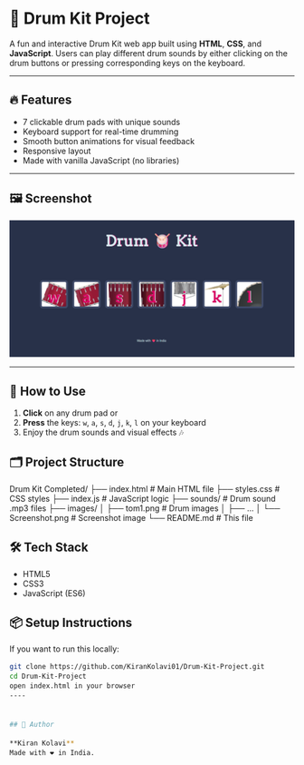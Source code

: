# 🥁 Drum Kit Project

A fun and interactive Drum Kit web app built using **HTML**, **CSS**, and **JavaScript**. Users can play different drum sounds by either clicking on the drum buttons or pressing corresponding keys on the keyboard.

---

## 🔥 Features

- 7 clickable drum pads with unique sounds
- Keyboard support for real-time drumming
- Smooth button animations for visual feedback
- Responsive layout
- Made with vanilla JavaScript (no libraries)

---

## 🖼️ Screenshot

![Drum Kit Screenshot](images/Screenshot.png)

---

## 🚀 How to Use

1. **Click** on any drum pad or
2. **Press** the keys: `w`, `a`, `s`, `d`, `j`, `k`, `l` on your keyboard
3. Enjoy the drum sounds and visual effects 🎶


## 🗂️ Project Structure

Drum Kit Completed/
├── index.html # Main HTML file
├── styles.css # CSS styles
├── index.js # JavaScript logic
├── sounds/ # Drum sound .mp3 files
├── images/
│ ├── tom1.png # Drum images
│ ├── ...
│ └── Screenshot.png # Screenshot image
└── README.md # This file

## 🛠️ Tech Stack
- HTML5
- CSS3
- JavaScript (ES6)


## 📦 Setup Instructions

If you want to run this locally:
```bash
git clone https://github.com/KiranKolavi01/Drum-Kit-Project.git
cd Drum-Kit-Project
open index.html in your browser
----


## 👤 Author

**Kiran Kolavi**  
Made with ❤️ in India.




